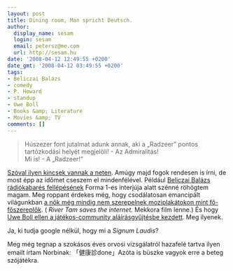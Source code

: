 ```yaml
---
layout: post
title: Dining room, Man spricht Deutsch.
author:
  display_name: sesam
  login: sesam
  email: petersz@me.com
  url: http://sesam.hu
date: '2008-04-12 12:49:55 +0200'
date_gmt: '2008-04-12 03:49:55 +0200'
tags:
- Beliczai Balázs
- comedy
- P. Howard
- standup
- Uwe Boll
- Books &amp; Literature
- Movies &amp; TV
comments: []
---
```


> Húszezer font jutalmat adunk annak, aki a „Radzeer” pontos tartózkodási helyét megjelöli! - Az Admiralitás!  
>  Mi is! - A „Radzeer!”

[Szóval ilyen kincsek vannak a neten](http://mek.oszk.hu/01000/01028/01028.pdf). Amúgy majd fogok rendesen is írni, de most épp az időmet cseszem el mindenfélével. Például [Beliczai Balázs rádiókabarés fellépésének](http://www.youtube.com/watch?v=gynUGgEgy4c) Forma 1-es interjúja alatt szénné röhögtem magam. Meg roppant érdekes még, hogy csodálatosan emancipált világunkban [a nők még mindig nem szerepelnek moziplakátokon mint fő-főszereplők](http://blag.xkcd.com/2008/04/10/two-female-leads). ( _River Tam saves the internet._ Mekkora film lenne.) És hogy [Uwe Boll ellen a játékos-community aláírásgyűjtésbe kezdett](http://www.petitiononline.com/RRH53888/petition.html). Meg ilyenek.

Ja, ki tudja google nélkül, hogy mi a _Signum Laudis_?

Meg még tegnap a szokásos éves orvosi vizsgálatról hazafelé tartva ilyen emailt írtam Norbinak: 「健康診done」Azóta is büszke vagyok erre a beteg szójátékra.
